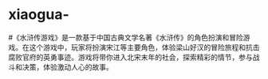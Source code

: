 # xiaogua-
#《水浒传游戏》是一款基于中国古典文学名著《水浒传》的角色扮演和冒险游戏。在这个游戏中，玩家将扮演宋江等主要角色，体验梁山好汉的冒险旅程和抗击腐败官府的英勇事迹。游戏将带你进入北宋末年的社会，探索精彩的情节，参与战斗和决策，体验激动人心的故事。
